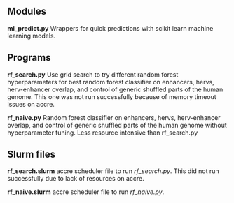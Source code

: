 ## Modules
**ml_predict.py** Wrappers for quick predictions with scikit learn machine learning models.

## Programs
**rf_search.py** Use grid search to try different random forest hyperparameters for best random forest classifier on enhancers, hervs, herv-enhancer overlap, and control of generic shuffled parts of the human genome. This one was not run successfully because of memory timeout issues on accre.

**rf_naive.py** Random forest classifier on enhancers, hervs, herv-enhancer overlap, and control of generic shuffled parts of the human genome without hyperparameter tuning. Less resource intensive than rf_search.py

## Slurm files
**rf_search.slurm** accre scheduler file to run *rf_search.py*. This did not run successfully due to lack of resources on accre.

**rf_naive.slurm** accre scheduler file to run *rf_naive.py*.